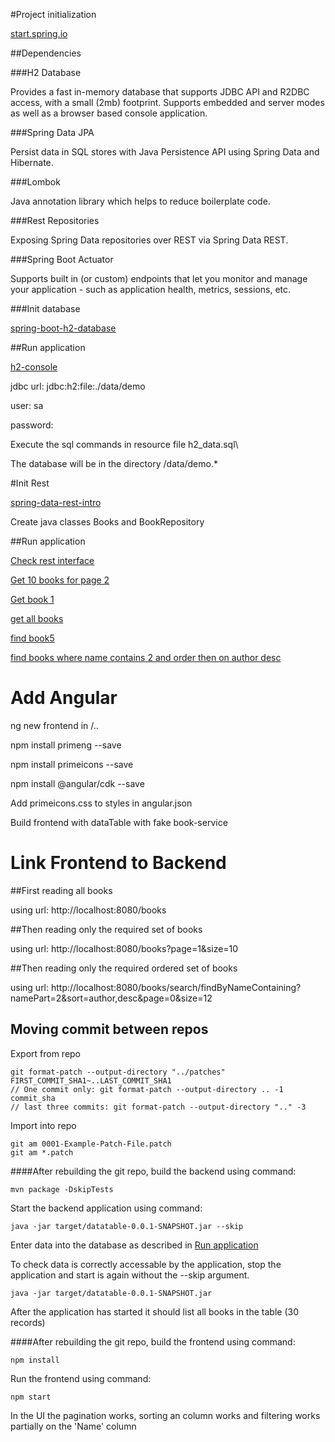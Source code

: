#Project initialization

[start.spring.io](https://start.spring.io/)

##Dependencies

###H2 Database

Provides a fast in-memory database that supports JDBC API and R2DBC access, with a small (2mb) footprint. Supports embedded and server modes as well as a browser based console application.

###Spring Data JPA

Persist data in SQL stores with Java Persistence API using Spring Data and Hibernate.

###Lombok

Java annotation library which helps to reduce boilerplate code.

###Rest Repositories

Exposing Spring Data repositories over REST via Spring Data REST.

###Spring Boot Actuator

Supports built in (or custom) endpoints that let you monitor and manage your application - such as application health, metrics, sessions, etc.

###Init database

[spring-boot-h2-database](https://www.baeldung.com/spring-boot-h2-database)

##Run application

[h2-console](http://localhost:8080/h2-console)

jdbc url: jdbc:h2:file:./data/demo

user: sa

password: <see application.properties>

Execute the sql commands in resource file h2_data.sql\

The database will be in the directory <install dir>/data/demo.*

#Init Rest

[spring-data-rest-intro](https://www.baeldung.com/spring-data-rest-intro)

Create java classes Books and BookRepository

##Run application

[Check rest interface](http://localhost:8080/)

[Get 10 books for page 2](http://localhost:8080/books?page=1&size=10)

[Get book 1](http://localhost:8080/books/1)

[get all books](http://localhost:8080/books)

[find book5](http://localhost:8080/books/search/findByName?name=Book5)

[find books where name contains 2 and order then on author desc](http://localhost:8080/books/search/findByNameContaining?namePart=2&sort=author,desc&page=0&size=12)

# Add Angular

ng new frontend in <springboot install dir>/..

npm install primeng --save

npm install primeicons --save

npm install @angular/cdk --save

Add primeicons.css to styles in angular.json

Build frontend with dataTable with fake book-service

# Link Frontend to Backend

##First reading all books

using url: http://localhost:8080/books

##Then reading only the required set of books

using url: http://localhost:8080/books?page=1&size=10

##Then reading only the required ordered set of books

using url: http://localhost:8080/books/search/findByNameContaining?namePart=2&sort=author,desc&page=0&size=12

## Moving commit between repos

Export from repo

```
git format-patch --output-directory "../patches" FIRST_COMMIT_SHA1~..LAST_COMMIT_SHA1
// One commit only: git format-patch --output-directory .. -1 commit_sha
// last three commits: git format-patch --output-directory ".." -3
```
Import into repo

```
git am 0001-Example-Patch-File.patch
git am *.patch
```

####After rebuilding the git repo, build the backend using command:

```
mvn package -DskipTests
```

Start the backend application using command:

```
java -jar target/datatable-0.0.1-SNAPSHOT.jar --skip
```

Enter data into the database as described in [Run application](#run-application)

To check data is correctly accessable by the application, stop the application and start is again without the --skip argument.

```
java -jar target/datatable-0.0.1-SNAPSHOT.jar
```

After the application has started it should list all books in the table (30 records)

####After rebuilding the git repo, build the frontend using command:

```
npm install
```

Run the frontend using command:

```
npm start
```

In the UI the pagination works, sorting an column works and filtering works partially on the 'Name' column



